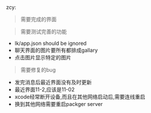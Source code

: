 


zcy: 

> 需要完成的界面


> 需要测试完善的功能
* lk/app.json should be ignored
* 聊天界面的图片要所有都排成gallary
* 点击图片显示特定的图片
 
> 需要修复的bug
* 发完消息后最近界面没有及时更新
* 最近界面11-2,应该是11-02
* xcode经常断开设备,而且在其他网络启动后,需要连线重启
* 换到其他网络需要重启packger server

